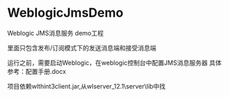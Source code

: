 # WeblogicJmsDemo

Weblogic JMS消息服务 demo工程

里面只包含发布/订阅模式下的发送消息端和接受消息端

运行之前，需要启动Weblogic，在weblogic控制台中配置JMS消息服务器
具体参考：配置手册.docx

项目依赖wlthint3client.jar,从wlserver_12.1\server\lib中找

